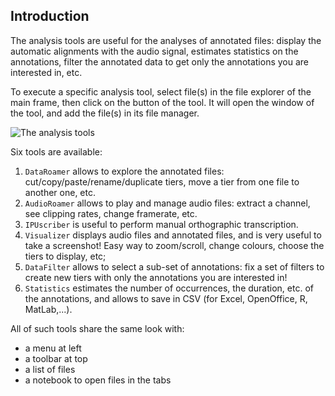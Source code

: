 ## Introduction

The analysis tools are useful for the analyses of annotated files: display 
the automatic alignments with the audio signal, estimates statistics on the 
annotations, filter the annotated data to get only the annotations you are
interested in, etc.
 
To execute a specific analysis tool, select file(s) in the file explorer of 
the main frame, then click on the button of the tool. It will open the 
window of the tool, and add the file(s) in its file manager. 

![The analysis tools](etc/screenshots/CCP.png)

Six tools are available:

1. `DataRoamer` allows to explore the annotated files: cut/copy/paste/rename/duplicate tiers, move a tier from one file to another one, etc. 
2. `AudioRoamer` allows to play and manage audio files: extract a channel, see clipping rates, change framerate, etc.
3. `IPUscriber` is useful to perform manual orthographic transcription.
4. `Visualizer` displays audio files and annotated files, and is very useful to take a screenshot! Easy way to zoom/scroll, change colours, choose the tiers to display, etc;
5. `DataFilter` allows to select a sub-set of annotations: fix a set of filters to create new tiers with only the annotations you are interested in!
6. `Statistics` estimates the number of occurrences, the duration, etc. of the annotations, and allows to save in CSV (for Excel, OpenOffice, R, MatLab,...).

All of such tools share the same look with:

- a menu at left
- a toolbar at top
- a list of files
- a notebook to open files in the tabs
